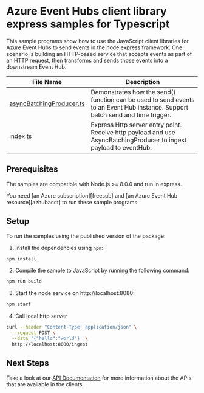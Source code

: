 # Azure Event Hubs client library express samples for Typescript

This sample programs show how to use the JavaScript client libraries for Azure Event Hubs to send events in the node express framework.
One scenario is building an HTTP-based service that accepts events as part of an HTTP request, then transforms and sends those events into a downstream Event Hub.

| **File Name**                             | **Description**                                                                                                                |
| ----------------------------------------- | ------------------------------------------------------------------------------------------------------------------------------ |
| [asyncBatchingProducer.ts][eventproducer] | Demonstrates how the send() function can be used to send events to an Event Hub instance. Support batch send and time trigger. |
| [index.ts][index]                         | Express Http server entry point. Receive http payload and use AsyncBatchingProducer to ingest payload to eventHub.             |

## Prerequisites

The samples are compatible with Node.js >= 8.0.0 and run in express.

You need [an Azure subscription][freesub] and [an Azure Event Hub resource][azhubacct] to run these sample programs.

## Setup

To run the samples using the published version of the package:

1. Install the dependencies using `npm`:

```bash
npm install
```

2. Compile the sample to JavaScript by running the following command:

```bash
npm run build
```

3. Start the node service on http://localhost:8080:

```bash
npm start
```

4. Call local http server

```bash
curl --header "Content-Type: application/json" \
  --request POST \
  --data '{"hello":"world"}' \
  http://localhost:8080/ingest
```

## Next Steps

Take a look at our [API Documentation][apiref] for more information about the APIs that are available in the clients.

[eventproducer]: https://github.com/Azure/azure-sdk-for-js/tree/master/sdk/eventhub/event-hubs/samples/v5/expressSample/src/asyncBatchingProducer.ts
[index]: https://github.com/Azure/azure-sdk-for-js/tree/master/sdk/eventhub/event-hubs/samples/v5/expressSample/src/index.ts
[apiref]: https://docs.microsoft.com/javascript/api/@azure/event-hubs
